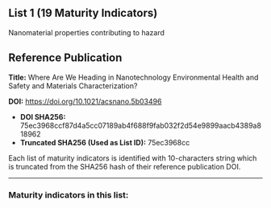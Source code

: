 ## List 1 (19 Maturity Indicators)

Nanomaterial properties contributing to hazard

## Reference Publication

**Title:** Where Are We Heading in Nanotechnology Environmental Health and Safety and Materials Characterization?

**DOI:** https://doi.org/10.1021/acsnano.5b03496

* **DOI SHA256:** 75ec3968ccf87d4a5cc07189ab4f688f9fab032f2d54e9899aacb4389a818962
* **Truncated SHA256 (Used as List ID):** 75ec3968cc

Each list of maturity indicators is identified with 10-characters string which is truncated from the SHA256 hash of their reference publication DOI.

--------------------

### Maturity indicators in this list:

